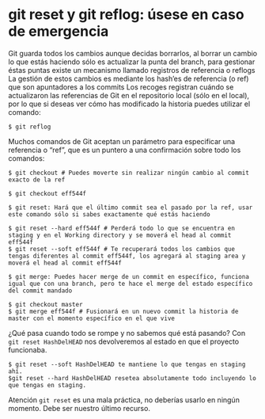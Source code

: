 # git reset y git reflog: úsese en caso de emergencia

Git guarda todos los cambios aunque decidas borrarlos, al borrar un cambio lo que estás haciendo sólo es actualizar la punta del branch, para gestionar éstas puntas existe un mecanismo llamado registros de referencia o reflogs
La gestión de estos cambios es mediante los hash’es de referencia (o ref) que son apuntadores a los commits
Los recoges registran cuándo se actualizaron las referencias de Git en el repositorio local (sólo en el local), por lo que si deseas ver cómo has modificado la historia puedes utilizar el comando:
```
$ git reflog
```

Muchos comandos de Git aceptan un parámetro para especificar una referencia o “ref”, que es un puntero a una confirmación sobre todo los comandos:
```
$ git checkout # Puedes moverte sin realizar ningún cambio al commit exacto de la ref

$ git checkout eff544f

$ git reset: Hará que el último commit sea el pasado por la ref, usar este comando sólo si sabes exactamente qué estás haciendo

$ git reset --hard eff544f # Perderá todo lo que se encuentra en staging y en el Working directory y se moverá el head al commit eff544f
$ git reset --soft eff544f # Te recuperará todos los cambios que tengas diferentes al commit eff544f, los agregará al staging area y moverá el head al commit eff544f

$ git merge: Puedes hacer merge de un commit en específico, funciona igual que con una branch, pero te hace el merge del estado específico del commit mandado

$ git checkout master
$ git merge eff544f # Fusionará en un nuevo commit la historia de master con el momento específico en el que vive
```
¿Qué pasa cuando todo se rompe y no sabemos qué está pasando? Con ```git reset HashDelHEAD``` nos devolveremos al estado en que el proyecto funcionaba.

    $ git reset --soft HashDelHEAD te mantiene lo que tengas en staging ahí.
    $git reset --hard HashDelHEAD resetea absolutamente todo incluyendo lo que tengas en staging.

Atención
```git reset``` es una mala práctica, no deberías usarlo en ningún momento. Debe ser nuestro último recurso.